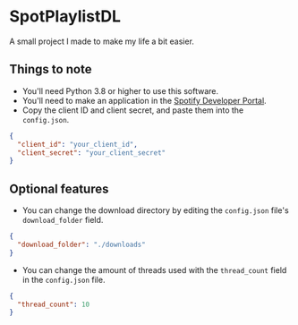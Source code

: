 # SpotPlaylistDL

A small project I made to make my life a bit easier.

## Things to note

- You'll need Python 3.8 or higher to use this software.
- You'll need to make an application in the [Spotify Developer Portal](https://developer.spotify.com/dashboard/login).
- Copy the client ID and client secret, and paste them into the `config.json`.

```json
{
  "client_id": "your_client_id",
  "client_secret": "your_client_secret"
}
```

## Optional features

- You can change the download directory by editing the `config.json` file's `download_folder` field.

```json
{
  "download_folder": "./downloads"
}
```
- You can change the amount of threads used with the `thread_count` field in the `config.json` file.
```json
{
  "thread_count": 10
}
```